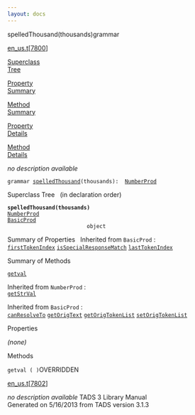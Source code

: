 ```yaml
---
layout: docs
---
```

<span class="title">spelledThousand(thousands)</span><span class="type">grammar</span>

[en_us.t](../file/en_us.t.html)\[[7800](../source/en_us.t.html#7800)\]

[Superclass  
Tree](#_SuperClassTree_)

[Property  
Summary](#_PropSummary_)

[Method  
Summary](#_MethodSummary_)

[Property  
Details](#_Properties_)

[Method  
Details](#_Methods_)



*no description available*

`grammar `<span class="gramalt">[`spelledThousand`](../object/spelledThousand.html)`(thousands)`</span>` :   `[`NumberProd`](../object/NumberProd.html)



<span id="_SuperClassTree_"></span>



<span class="hdln">Superclass Tree</span>   (in declaration order)



**`spelledThousand(thousands)`**  
[`NumberProd`](../object/NumberProd.html)  
[`BasicProd`](../object/BasicProd.html)  
`                         object`  
<span id="_PropSummary_"></span>



<span class="hdln">Summary of Properties</span>  
Inherited from `BasicProd` :  
[`firstTokenIndex`](../object/BasicProd.html#firstTokenIndex) [`isSpecialResponseMatch`](../object/BasicProd.html#isSpecialResponseMatch) [`lastTokenIndex`](../object/BasicProd.html#lastTokenIndex)

<span id="_MethodSummary_"></span>



<span class="hdln">Summary of Methods</span>  



[`getval`](#getval)

Inherited from `NumberProd` :  
[`getStrVal`](../object/NumberProd.html#getStrVal)

Inherited from `BasicProd` :  
[`canResolveTo`](../object/BasicProd.html#canResolveTo) [`getOrigText`](../object/BasicProd.html#getOrigText) [`getOrigTokenList`](../object/BasicProd.html#getOrigTokenList) [`setOrigTokenList`](../object/BasicProd.html#setOrigTokenList)

<span id="_Properties_"></span>



<span class="hdln">Properties</span>  



*(none)* <span id="_Methods_"></span>



<span class="hdln">Methods</span>  



<span id="getval"></span>

`getval ( )`<span class="rem">OVERRIDDEN</span>

[en_us.t](../file/en_us.t.html)\[[7802](../source/en_us.t.html#7802)\]



*no description available*
TADS 3 Library Manual  
Generated on 5/16/2013 from TADS version 3.1.3


